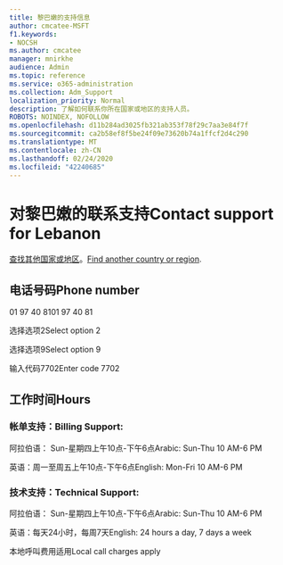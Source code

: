 ```yaml
---
title: 黎巴嫩的支持信息
author: cmcatee-MSFT
f1.keywords:
- NOCSH
ms.author: cmcatee
manager: mnirkhe
audience: Admin
ms.topic: reference
ms.service: o365-administration
ms.collection: Adm_Support
localization_priority: Normal
description: 了解如何联系你所在国家或地区的支持人员。
ROBOTS: NOINDEX, NOFOLLOW
ms.openlocfilehash: d11b284ad3025fb321ab353f78f29c7aa3e84f7f
ms.sourcegitcommit: ca2b58ef8f5be24f09e73620b74a1ffcf2d4c290
ms.translationtype: MT
ms.contentlocale: zh-CN
ms.lasthandoff: 02/24/2020
ms.locfileid: "42240685"
---
```

# <a name="contact-support-for-lebanon"></a><span data-ttu-id="f518e-103">对黎巴嫩的联系支持</span><span class="sxs-lookup"><span data-stu-id="f518e-103">Contact support for Lebanon</span></span>

<span data-ttu-id="f518e-104">[查找其他国家或地区](../contact-support-for-business-products.md)。</span><span class="sxs-lookup"><span data-stu-id="f518e-104">[Find another country or region](../contact-support-for-business-products.md).</span></span>

## <a name="phone-number"></a><span data-ttu-id="f518e-105">电话号码</span><span class="sxs-lookup"><span data-stu-id="f518e-105">Phone number</span></span>
<span data-ttu-id="f518e-106">01 97 40 81</span><span class="sxs-lookup"><span data-stu-id="f518e-106">01 97 40 81</span></span>

<span data-ttu-id="f518e-107">选择选项2</span><span class="sxs-lookup"><span data-stu-id="f518e-107">Select option 2</span></span>

<span data-ttu-id="f518e-108">选择选项9</span><span class="sxs-lookup"><span data-stu-id="f518e-108">Select option 9</span></span>

<span data-ttu-id="f518e-109">输入代码7702</span><span class="sxs-lookup"><span data-stu-id="f518e-109">Enter code 7702</span></span>

## <a name="hours"></a><span data-ttu-id="f518e-110">工作时间</span><span class="sxs-lookup"><span data-stu-id="f518e-110">Hours</span></span>
### <a name="billing-support"></a><span data-ttu-id="f518e-111">帐单支持：</span><span class="sxs-lookup"><span data-stu-id="f518e-111">Billing Support:</span></span>

<span data-ttu-id="f518e-112">阿拉伯语： Sun-星期四上午10点-下午6点</span><span class="sxs-lookup"><span data-stu-id="f518e-112">Arabic: Sun-Thu 10 AM-6 PM</span></span>

<span data-ttu-id="f518e-113">英语：周一至周五上午10点-下午6点</span><span class="sxs-lookup"><span data-stu-id="f518e-113">English: Mon-Fri 10 AM-6 PM</span></span>

### <a name="technical-support"></a><span data-ttu-id="f518e-114">技术支持：</span><span class="sxs-lookup"><span data-stu-id="f518e-114">Technical Support:</span></span>

<span data-ttu-id="f518e-115">阿拉伯语： Sun-星期四上午10点-下午6点</span><span class="sxs-lookup"><span data-stu-id="f518e-115">Arabic: Sun-Thu 10 AM-6 PM</span></span>

<span data-ttu-id="f518e-116">英语：每天24小时，每周7天</span><span class="sxs-lookup"><span data-stu-id="f518e-116">English: 24 hours a day, 7 days a week</span></span>

<span data-ttu-id="f518e-117">本地呼叫费用适用</span><span class="sxs-lookup"><span data-stu-id="f518e-117">Local call charges apply</span></span>